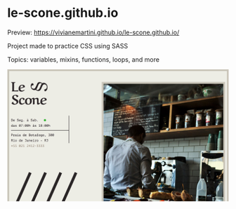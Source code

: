 ﻿# le-scone.github.io

Preview: https://vivianemartini.github.io/le-scone.github.io/

Project made to practice CSS using SASS

Topics: 
variables,
mixins,
functions,
loops,
and more

![](https://github.com/vivianemartini/le-scone.github.io/blob/main/img/lescone.jpg)

